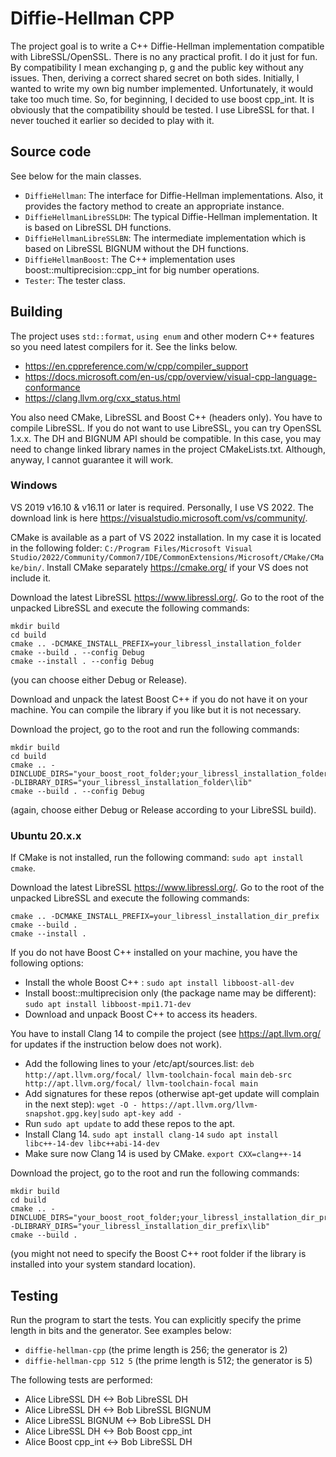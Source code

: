 
# Diffie-Hellman CPP

The project goal is to write a C++ Diffie-Hellman implementation compatible with LibreSSL/OpenSSL. There is no any practical profit. I do it just for fun. By compatibility I mean exchanging p, g and the public key without any issues. Then, deriving a correct shared secret on both sides. Initially, I wanted to write my own big number implemented. Unfortunately, it would take too much time. So, for beginning, I decided to use boost cpp_int. It is obviously that the compatibility should be tested. I use LibreSSL for that. I never touched it earlier so decided to play with it.

## Source code
See below for the main classes.
* ``DiffieHellman``: The interface for Diffie-Hellman implementations. Also, it provides the factory method to create an appropriate instance.
* ``DiffieHellmanLibreSSLDH``: The typical Diffie-Hellman implementation. It is based on LibreSSL DH functions.
* ``DiffieHellmanLibreSSLBN``: The intermediate implementation which is based on LibreSSL BIGNUM without the DH functions.
* ``DiffieHellmanBoost``: The C++ implementation uses boost::multiprecision::cpp_int for big number operations.
* ``Tester``: The tester class.

## Building
The project uses ``std::format``, ``using enum`` and other modern C++ features so you need latest compilers for it. See the links below.

* https://en.cppreference.com/w/cpp/compiler_support
* https://docs.microsoft.com/en-us/cpp/overview/visual-cpp-language-conformance
* https://clang.llvm.org/cxx_status.html

You also need CMake, LibreSSL and Boost C++ (headers only). You have to compile LibreSSL. If you do not want to use LibreSSL, you can try OpenSSL 1.x.x. The DH and BIGNUM API should be compatible.  In this case, you may need to change linked library names in the project CMakeLists.txt. Although, anyway, I cannot guarantee it will work.

### Windows
VS 2019 v16.10 & v16.11 or later is required. Personally, I use VS 2022. The download link is here https://visualstudio.microsoft.com/vs/community/.

CMake is available as a part of VS 2022 installation. In my case it is located in the following folder: ``C:/Program Files/Microsoft Visual Studio/2022/Community/Common7/IDE/CommonExtensions/Microsoft/CMake/CMake/bin/``. Install CMake separately https://cmake.org/ if your VS does not include it. 

Download the latest LibreSSL https://www.libressl.org/. Go to the root of the unpacked LibreSSL and execute the following commands:

```
mkdir build
cd build
cmake .. -DCMAKE_INSTALL_PREFIX=your_libressl_installation_folder
cmake --build . --config Debug
cmake --install . --config Debug
```
(you can choose either Debug or Release).

Download and unpack the latest Boost C++ if you do not have it on your machine. You can compile the library if you like but it is not necessary.

Download the project, go to the root and run the following commands:
```
mkdir build
cd build
cmake .. -DINCLUDE_DIRS="your_boost_root_folder;your_libressl_installation_folder\include" -DLIBRARY_DIRS="your_libressl_installation_folder\lib"
cmake --build . --config Debug
```
(again, choose either Debug or Release according to your LibreSSL build).

### Ubuntu 20.x.x
If CMake is not installed, run the following command: ``sudo apt install cmake``.

Download the latest LibreSSL https://www.libressl.org/. Go to the root of the unpacked LibreSSL and execute the following commands:
```
cmake .. -DCMAKE_INSTALL_PREFIX=your_libressl_installation_dir_prefix
cmake --build .
cmake --install .
```

If you do not have Boost C++ installed on your machine, you have the following options:
* Install the whole Boost C++ : ``sudo apt install libboost-all-dev``
* Install boost::multiprecision only (the package name may be different): ``sudo apt install libboost-mpi1.71-dev``
* Download and unpack Boost C++ to access its headers.

You have to install Clang 14 to compile the project (see https://apt.llvm.org/ for updates if the instruction below does not work).
* Add the following lines to your /etc/apt/sources.list:
``deb http://apt.llvm.org/focal/ llvm-toolchain-focal main``
``deb-src http://apt.llvm.org/focal/ llvm-toolchain-focal main``
* Add signatures for these repos (otherwise apt-get update will complain in the next step):
``wget -O - https://apt.llvm.org/llvm-snapshot.gpg.key|sudo apt-key add -``
* Run ``sudo apt update`` to add these repos to the apt.
* Install Clang 14.
``sudo apt install clang-14``
``sudo apt install libc++-14-dev libc++abi-14-dev``
* Make sure now Clang 14 is used by CMake.
``export CXX=clang++-14``

Download the project, go to the root and run the following commands:

```
mkdir build
cd build
cmake .. -DINCLUDE_DIRS="your_boost_root_folder;your_libressl_installation_dir_prefix\include" -DLIBRARY_DIRS="your_libressl_installation_dir_prefix\lib"
cmake --build .
```
(you might not need to specify the Boost C++ root folder if the library is installed into your system standard location).

## Testing
Run the program to start the tests. You can explicitly specify the prime length in bits and the generator. See examples below:
* ``diffie-hellman-cpp`` (the prime length is 256; the generator is 2)
* ``diffie-hellman-cpp 512 5`` (the prime length is 512; the generator is 5)

The following tests are performed:
* Alice LibreSSL DH <-> Bob LibreSSL DH
* Alice LibreSSL DH <-> Bob LibreSSL BIGNUM
* Alice LibreSSL BIGNUM <-> Bob LibreSSL DH
* Alice LibreSSL DH <-> Bob Boost cpp_int
* Alice Boost cpp_int <-> Bob LibreSSL DH


